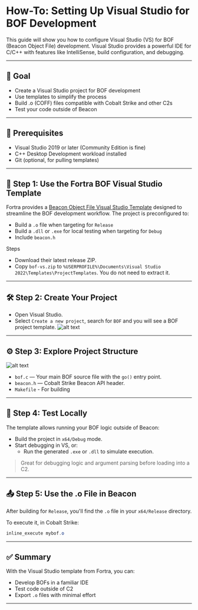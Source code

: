 # How-To: Setting Up Visual Studio for BOF Development

This guide will show you how to configure Visual Studio (VS) for BOF (Beacon Object File) development. Visual Studio provides a powerful IDE for C/C++ with features like IntelliSense, build configuration, and debugging.

---

## 🎯 Goal
- Create a Visual Studio project for BOF development
- Use templates to simplify the process
- Build .o (COFF) files compatible with Cobalt Strike and other C2s
- Test your code outside of Beacon

---

## 🔧 Prerequisites
- Visual Studio 2019 or later (Community Edition is fine)
- C++ Desktop Development workload installed
- Git (optional, for pulling templates)

---

## 📁 Step 1: Use the Fortra BOF Visual Studio Template
Fortra provides a [Beacon Object File Visual Studio Template](https://github.com/Cobalt-Strike/bof-vs) designed to streamline the BOF development workflow. The project is preconfigured to:
- Build a `.o` file when targeting for `Release`
- Build a `.dll` or `.exe` for local testing when targeting for `Debug`
- Include `beacon.h`

Steps

- Download their latest release ZIP.
- Copy `bof-vs.zip` to `%USERPROFILE%\Documents\Visual Studio 2022\Templates\ProjectTemplates`. You do not need to extract it.

---

## 🛠️ Step 2: Create Your Project

- Open Visual Studio.
- Select `Create a new project`, search for `BOF` and you will see a BOF project template.
![alt text](../resources/image.png)

---

## ⚙️ Step 3: Explore Project Structure
![alt text](../resources/image-1.png)
- `bof.c` — Your main BOF source file with the `go()` entry point.
- `beacon.h` — Cobalt Strike Beacon API header.
- `Makefile` - For building

---

## 🧪 Step 4: Test Locally

The template allows running your BOF logic outside of Beacon:

- Build the project in `x64/Debug` mode.
- Start debugging in VS, or:
   - Run the generated `.exe` or `.dll` to simulate execution.

> Great for debugging logic and argument parsing before loading into a C2.

---

## 📤 Step 5: Use the .o File in Beacon

After building for `Release`, you'll find the `.o` file in your `x64/Release` directory.

To execute it, in Cobalt Strike:
```powershell
inline_execute mybof.o
```

---

## ✅ Summary
With the Visual Studio template from Fortra, you can:
- Develop BOFs in a familiar IDE
- Test code outside of C2
- Export `.o` files with minimal effort

---